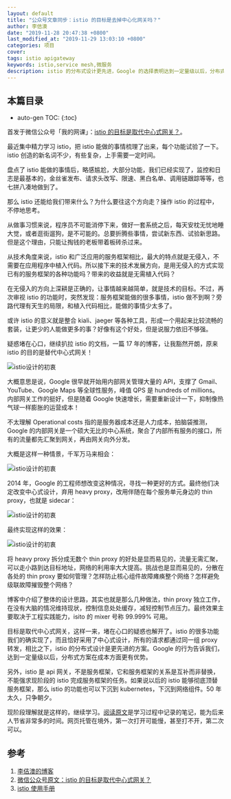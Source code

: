 ```yaml
---
layout: default
title: "公众号文章同步：istio 的目标是去掉中心化网关吗？"
author: 李佶澳
date: "2019-11-28 20:47:38 +0800"
last_modified_at: "2019-11-29 13:03:10 +0800"
categories: 项目
cover:
tags: istio apigateway 
keywords: istio,service mesh,微服务
description: istio 的分布式设计更先进，Google 的选择表明达到一定量级以后，分布式方案在成本方面更有优势
---
```


## 本篇目录

* auto-gen TOC:
{:toc}

首发于微信公众号「我的网课」：[istio 的目标是取代中心式网关？][2]。

最近集中精力学习 istio，把 istio 能做的事情梳理了出来，每个功能试验了一下。istio 创造的新名词不少，有些复杂，上手需要一定时间。

盘点了 istio 能做的事情后，略感尴尬，大部分功能，我们已经实现了，监控和日志是最基本的，金丝雀发布、请求头改写、限速、黑白名单、调用链跟踪等等，也七拼八凑地做到了。

那么 istio 还能给我们带来什么？为什么要往这个方向走？操作 istio 的过程中，不停地思考。

从做事习惯来说，程序员不可能消停下来，做好一套系统之后，每天安枕无忧地睡大觉，或者逛街遛狗，是不可能的。总要折腾些事情，尝试新东西、试验新思路。但是这个理由，只能让掏钱的老板带着板砖杀过来。

从技术角度来说，istio 和广泛应用的服务框架相比，最大的特点就是无侵入，不需要在应用程序中植入代码。所以接下来的技术发展方向，是用无侵入的方式实现已有的服务框架的各种功能吗？带来的收益就是无需植入代码？

在无侵入的方向上深耕是正确的，让事情越来越简单，就是技术的目标。不过，再次审视  istio 的功能时，突然发现：服务框架能做的很多事情，istio 做不到啊？旁路代理有天生的局限，和植入代码相比，能做的事情少太多了。

或许 istio 的意义就是整合 kiali、jaeger 等各种工具，形成一个用起来比较流畅的套装，让更少的人能做更多的事？好像有这个好处，但是说服力依旧不够强。

疑惑堵在心口，继续扒拉 istio 的文档，一篇 17 年的博客，让我豁然开朗，原来 istio 的目的是替代中心式网关！

![istio设计的初衷]({{site.imglocal}}/article/istio-think-1.webp)

大概意思是说，Google 很早就开始用内部网关管理大量的 API，支撑了 Gmail、YouTube、Google Maps 等全球性服务，峰值 QPS 是  hundreds of millions。内部网关工作的挺好，但是随着 Google 快速增长，需要重新设计一下，抑制像热气球一样膨胀的运营成本！



不太理解 Operational costs 指的是服务器成本还是人力成本，拍脑袋推测，Google 的内部网关是一个硕大无比的中心系统，聚合了内部所有服务的接口，所有的流量都先汇聚到网关，再由网关向外分发。


大概是这样一种情景，千军万马来相会：

![istio设计的初衷]({{site.imglocal}}/article/istio-think-2.webp)


2014 年，Google 的工程师想改变这种情况，寻找一种更好的方式。最终他们决定改变中心式设计，弃用 heavy proxy，改用伴随在每个服务单元身边的 thin proxy，也就是 sidecar：


![istio设计的初衷]({{site.imglocal}}/article/istio-think-3.webp)

最终实现这样的效果：

![istio设计的初衷]({{site.imglocal}}/article/istio-think-4.webp)

将 heavy proxy 拆分成无数个 thin proxy 的好处是显而易见的，流量无需汇聚，可以走小路到达目标地址，网络的利用率大大提高。挑战也是显而易见的，分散在各处的 thin proxy 要如何管理？怎样防止核心组件故障瘫痪整个网络？怎样避免级联故障摧毁整个网络？



博客中介绍了整体的设计思路，其实也就是那么几种做法，thin proxy 独立工作，在没有大脑的情况维持现状，控制信息处处缓存，减轻控制节点压力。最终效果主要取决于工程实践能力，isito 的 mixer 号称 99.999% 可用。



目标是取代中心式网关，这样一来，堵在心口的疑惑也解开了。istio 的很多功能我们的确实现了，而且恰好采用了中心式设计，所有的请求都通过同一组 proxy 转发，相比之下，istio 的分布式设计是更先进的方案。Google 的行为告诉我们，达到一定量级以后，分布式方案在成本方面更有优势。



另外，istio 是 api 网关，不是服务框架，它和服务框架的关系是互补而非替换，不能强求现阶段的 istio 完成服务框架的任务。如果说以后的 istio 能够彻底顶替服务框架，那么 istio 的功能也可以下沉到 kubernetes，下沉到网络组件。50 年太久，只争朝夕。



现阶段理解就是这样的，继续学习。[阅读原文][3]是学习过程中记录的笔记，能为后来人节省非常多的时间。网页托管在境外，第一次打开可能慢，甚至打不开，第二次可以。


## 参考

1. [李佶澳的博客][1]
2. [微信公众号原文：istio 的目标是取代中心式网关？][2]
3. [istio 使用手册][3]

[1]: https://www.lijiaocn.com "李佶澳的博客"
[2]: https://mp.weixin.qq.com/s/H6V1g37Quw_6UwTpgTj-HQ "微信公众号原文：istio 的目标是取代中心式网关？"
[3]: https://www.lijiaocn.com/soft/istio/ "istio 使用手册"

